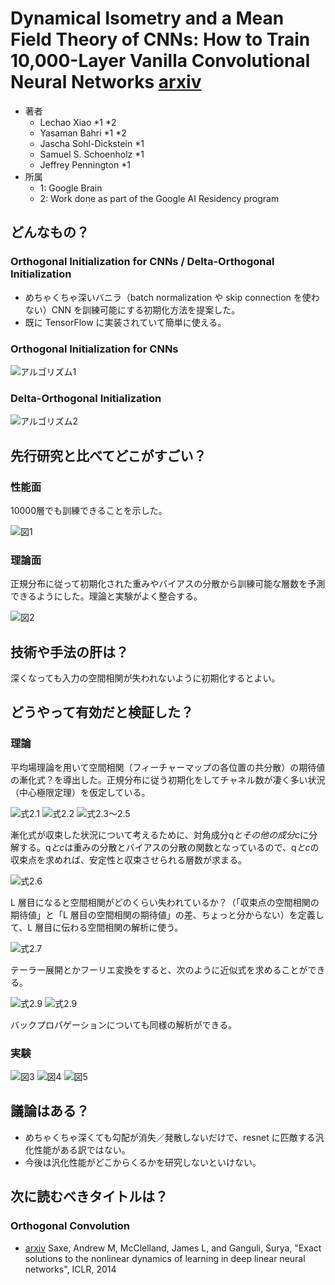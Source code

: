 # Dynamical Isometry and a Mean Field Theory of CNNs: How to Train 10,000-Layer Vanilla Convolutional Neural Networks [arxiv](https://arxiv.org/abs/1806.05393v2)

- 著者
    - Lechao Xiao *1 *2
    - Yasaman Bahri *1 *2
    - Jascha Sohl-Dickstein *1
    - Samuel S. Schoenholz *1
    - Jeffrey Pennington *1
- 所属
    - 1: Google Brain
    - 2: Work done as part of the Google AI Residency program


## どんなもの？

### Orthogonal Initialization for CNNs / Delta-Orthogonal Initialization
- めちゃくちゃ深いバニラ（batch normalization や skip connection を使わない）CNN を訓練可能にする初期化方法を提案した。
- 既に TensorFlow に実装されていて簡単に使える。

### Orthogonal Initialization for CNNs
![アルゴリズム1](algo_1.jpg)

### Delta-Orthogonal Initialization
![アルゴリズム2](algo_2.jpg)


## 先行研究と比べてどこがすごい？

### 性能面
10000層でも訓練できることを示した。

![図1](fig_1.jpg)

### 理論面
正規分布に従って初期化された重みやバイアスの分散から訓練可能な層数を予測できるようにした。理論と実験がよく整合する。

![図2](fig_2.jpg)


## 技術や手法の肝は？
深くなっても入力の空間相関が失われないように初期化するとよい。


## どうやって有効だと検証した？

### 理論
平均場理論を用いて空間相関（フィーチャーマップの各位置の共分散）の期待値の漸化式？を導出した。正規分布に従う初期化をしてチャネル数が凄く多い状況（中心極限定理）を仮定している。

![式2.1](eq_2_1.jpg)
![式2.2](eq_2_2.jpg)
![式2.3～2.5](eq_2_3to5.jpg)

漸化式が収束した状況について考えるために、対角成分q*とその他の成分c*に分解する。q*とc*は重みの分散とバイアスの分散の関数となっているので、q*とc*の収束点を求めれば、安定性と収束させられる層数が求まる。

![式2.6](eq_2_6.jpg)

L 層目になると空間相関がどのくらい失われているか？（「収束点の空間相関の期待値」と「L 層目の空間相関の期待値」の差、ちょっと分からない）を定義して、L 層目に伝わる空間相関の解析に使う。

![式2.7](eq_2_7.jpg)

テーラー展開とかフーリエ変換をすると、次のように近似式を求めることができる。

![式2.9](eq_2_9.jpg)
![式2.9](eq_2_10to11.jpg)

バックプロパゲーションについても同様の解析ができる。

### 実験

![図3](fig_3.jpg)
![図4](fig_4.jpg)
![図5](fig_5.jpg)



## 議論はある？
- めちゃくちゃ深くても勾配が消失／発散しないだけで、resnet に匹敵する汎化性能がある訳ではない。
- 今後は汎化性能がどこからくるかを研究しないといけない。

## 次に読むべきタイトルは？

### Orthogonal Convolution
- [arxiv](https://arxiv.org/abs/1312.6120) Saxe, Andrew M, McClelland, James L, and Ganguli, Surya, "Exact solutions to the nonlinear dynamics of learning in deep linear neural networks", ICLR, 2014
